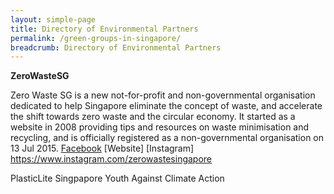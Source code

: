 ```yaml
---
layout: simple-page
title: Directory of Environmental Partners
permalink: /green-groups-in-singapore/
breadcrumb: Directory of Environmental Partners
---
```


**ZeroWasteSG**

Zero Waste SG is a new not-for-profit and non-governmental organisation dedicated to help Singapore eliminate the concept of waste, and accelerate the shift towards zero waste and the circular economy. It started as a website in 2008 providing tips and resources on waste minimisation and recycling, and is officially registered as a non-governmental organisation on 13 Jul 2015.
[Facebook](https://www.facebook.com/zerowastesg/)
[Website]
[Instagram] https://www.instagram.com/zerowastesingapore

PlasticLite
Singpapore Youth Against Climate Action
